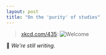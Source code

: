 ```yaml
---
layout: post
title: "On the 'purity' of studies"
---
```


> [xkcd.com/435](https://xkcd.com/435):
> ![Welcome](https://imgs.xkcd.com/comics/purity.png)

🚧 *We're still writing.*
